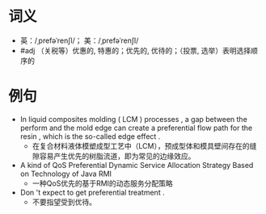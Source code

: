 # 词义
- 英：/ˌprefəˈrenʃl/； 美：/ˌprefəˈrenʃl/
- #adj （关税等）优惠的, 特惠的；优先的, 优待的；（投票, 选举）表明选择顺序的
# 例句
- In liquid composites molding ( LCM ) processes , a gap between the perform and the mold edge can create a preferential flow path for the resin , which is the so-called edge effect .
	- 在复合材料液体模塑成型工艺中（LCM），预成型体和模具壁间存在的缝隙容易产生优先的树脂流道，即为常见的边缘效应。
- A kind of QoS Preferential Dynamic Service Allocation Strategy Based on Technology of Java RMI
	- 一种QoS优先的基于RMI的动态服务分配策略
- Don 't expect to get preferential treatment .
	- 不要指望受到优待。
